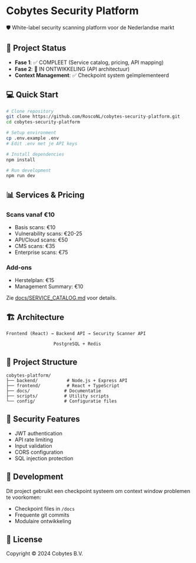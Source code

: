 # Cobytes Security Platform

🛡️ White-label security scanning platform voor de Nederlandse markt

## 🚀 Project Status

- **Fase 1**: ✅ COMPLEET (Service catalog, pricing, API mapping)
- **Fase 2**: 🔄 IN ONTWIKKELING (API architectuur)
- **Context Management**: ✅ Checkpoint system geïmplementeerd

## 💻 Quick Start

```bash
# Clone repository
git clone https://github.com/RoscoNL/cobytes-security-platform.git
cd cobytes-security-platform

# Setup environment
cp .env.example .env
# Edit .env met je API keys

# Install dependencies
npm install

# Run development
npm run dev
```

## 📊 Services & Pricing

### Scans vanaf €10
- Basis scans: €10
- Vulnerability scans: €20-25  
- API/Cloud scans: €50
- CMS scans: €35
- Enterprise scans: €75

### Add-ons
- Herstelplan: €15
- Management Summary: €10

Zie [docs/SERVICE_CATALOG.md](docs/SERVICE_CATALOG.md) voor details.

## 🏗️ Architecture

```
Frontend (React) → Backend API → Security Scanner API
                        ↓
                  PostgreSQL + Redis
```

## 📁 Project Structure

```
cobytes-platform/
├── backend/           # Node.js + Express API
├── frontend/          # React + TypeScript
├── docs/             # Documentatie
├── scripts/          # Utility scripts
└── config/           # Configuratie files
```

## 🔐 Security Features

- JWT authentication
- API rate limiting
- Input validation
- CORS configuration
- SQL injection protection

## 🤝 Development

Dit project gebruikt een checkpoint systeem om context window problemen te voorkomen:
- Checkpoint files in `/docs`
- Frequente git commits
- Modulaire ontwikkeling

## 📝 License

Copyright © 2024 Cobytes B.V.